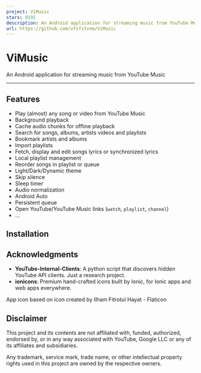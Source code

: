 ```yaml
---
project: ViMusic
stars: 9191
description: An Android application for streaming music from YouTube Music.
url: https://github.com/vfsfitvnm/ViMusic
---
```


ViMusic
=======

An Android application for streaming music from YouTube Music

* * *

Features
--------

-   Play (almost) any song or video from YouTube Music
-   Background playback
-   Cache audio chunks for offline playback
-   Search for songs, albums, artists videos and playlists
-   Bookmark artists and albums
-   Import playlists
-   Fetch, display and edit songs lyrics or synchronized lyrics
-   Local playlist management
-   Reorder songs in playlist or queue
-   Light/Dark/Dynamic theme
-   Skip silence
-   Sleep timer
-   Audio normalization
-   Android Auto
-   Persistent queue
-   Open YouTube/YouTube Music links (`watch`, `playlist`, `channel`)
-   ...

Installation
------------

Acknowledgments
---------------

-   **YouTube-Internal-Clients**: A python script that discovers hidden YouTube API clients. Just a research project.
-   **ionicons**: Premium hand-crafted icons built by Ionic, for Ionic apps and web apps everywhere.

App icon based on icon created by Ilham Fitrotul Hayat - Flaticon

Disclaimer
----------

This project and its contents are not affiliated with, funded, authorized, endorsed by, or in any way associated with YouTube, Google LLC or any of its affiliates and subsidiaries.

Any trademark, service mark, trade name, or other intellectual property rights used in this project are owned by the respective owners.
